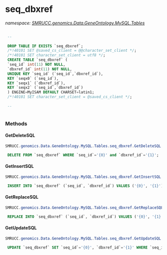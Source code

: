 ﻿# seq_dbxref
_namespace: [SMRUCC.genomics.Data.GeneOntology.MySQL.Tables](./index.md)_

```SQL
 
 --
 
 DROP TABLE IF EXISTS `seq_dbxref`;
 /*!40101 SET @saved_cs_client = @@character_set_client */;
 /*!40101 SET character_set_client = utf8 */;
 CREATE TABLE `seq_dbxref` (
 `seq_id` int(11) NOT NULL,
 `dbxref_id` int(11) NOT NULL,
 UNIQUE KEY `seq_id` (`seq_id`,`dbxref_id`),
 KEY `seqx0` (`seq_id`),
 KEY `seqx1` (`dbxref_id`),
 KEY `seqx2` (`seq_id`,`dbxref_id`)
 ) ENGINE=MyISAM DEFAULT CHARSET=latin1;
 /*!40101 SET character_set_client = @saved_cs_client */;
 
 --
 
 ```



### Methods

#### GetDeleteSQL
```csharp
SMRUCC.genomics.Data.GeneOntology.MySQL.Tables.seq_dbxref.GetDeleteSQL
```
```SQL
 DELETE FROM `seq_dbxref` WHERE `seq_id`='{0}' and `dbxref_id`='{1}';
 ```

#### GetInsertSQL
```csharp
SMRUCC.genomics.Data.GeneOntology.MySQL.Tables.seq_dbxref.GetInsertSQL
```
```SQL
 INSERT INTO `seq_dbxref` (`seq_id`, `dbxref_id`) VALUES ('{0}', '{1}');
 ```

#### GetReplaceSQL
```csharp
SMRUCC.genomics.Data.GeneOntology.MySQL.Tables.seq_dbxref.GetReplaceSQL
```
```SQL
 REPLACE INTO `seq_dbxref` (`seq_id`, `dbxref_id`) VALUES ('{0}', '{1}');
 ```

#### GetUpdateSQL
```csharp
SMRUCC.genomics.Data.GeneOntology.MySQL.Tables.seq_dbxref.GetUpdateSQL
```
```SQL
 UPDATE `seq_dbxref` SET `seq_id`='{0}', `dbxref_id`='{1}' WHERE `seq_id`='{2}' and `dbxref_id`='{3}';
 ```


